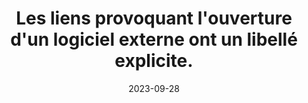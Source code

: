 ---
N: '139'
Rubrique: Liens
title: Les liens provoquant l'ouverture d'un logiciel externe ont un libellé  explicite. 
detail: Les liens provoquant l'ouverture d'un logiciel externe ont un libellé explicite. 
abstract: 
categories: [" Liens"]
agrege: O4139-E046
opquast: '4 139'
indiceebook: '46'
description: "Règle n° 046"
weight:  046
actif: '1'
layout: rules
date: 2023-09-28
tags: ["", ""]
objectif: ["", ""]
Meo: [""]
Controle: ""
Author: "Opquast"
steps: ["", ""]
---